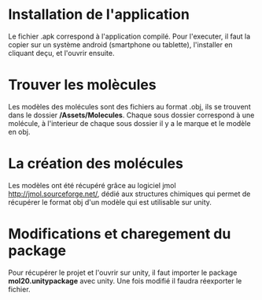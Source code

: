 # Installation de l'application
Le fichier .apk correspond à l'application compilé. Pour l'executer, il faut la copier sur un système android (smartphone ou tablette), l'installer en cliquant deçu,  et l'ouvrir ensuite.

# Trouver les molècules
Les modèles des molécules sont des fichiers au format .obj, ils se trouvent dans le dossier **/Assets/Molecules**. Chaque sous dossier correspond à une molécule, à l'interieur de chaque sous dossier il y a le marque et le modèle en obj.


# La création des molécules
Les modèles ont été récupéré grâce au logiciel jmol http://jmol.sourceforge.net/, dédié aux structures chimiques qui permet de récupérer le format obj d'un modèle qui est utilisable sur unity.

# Modifications et charegement du package
Pour récupérer le projet et l'ouvrir sur unity, il faut importer le package **mol20.unitypackage** avec unity. Une fois modifié il faudra réexporter le fichier.
